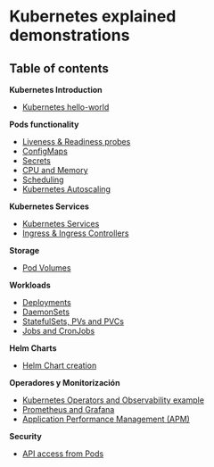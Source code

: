 # Kubernetes explained demonstrations

## Table of contents

__Kubernetes Introduction__

* [Kubernetes hello-world](./hello-world.md)

__Pods functionality__
* [Liveness & Readiness probes](./probes.md)
* [ConfigMaps](./configmaps.md)
* [Secrets](./secrets.md)
* [CPU and Memory](./resources.md)
* [Scheduling](./scheduling.md)
* [Kubernetes Autoscaling](./autoscaling.md)

__Kubernetes Services__

* [Kubernetes Services](./services.md)
* [Ingress & Ingress Controllers](./ingress.md)

__Storage__
* [Pod Volumes](./volumes.md)

__Workloads__

* [Deployments](./deployments.md)
* [DaemonSets](./daemonsets.md)
* [StatefulSets, PVs and PVCs](./statefulsets.md)
* [Jobs and CronJobs](./jobs.md)

__Helm Charts__

* [Helm Chart creation](./helm.md)

__Operadores y Monitorización__

* [Kubernetes Operators and Observability example](./operators.md)
* [Prometheus and Grafana](./prometheus.md)
* [Application Performance Management (APM)](./apm.md)

__Security__

* [API access from Pods](./api-access.md)
